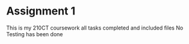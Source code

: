# Assignment 1
This is my 210CT coursework all tasks completed and included files
No Testing has been done
